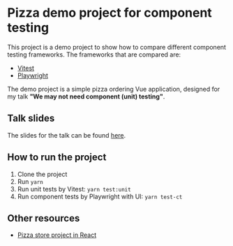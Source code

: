 # Pizza demo project for component testing

This project is a demo project to show how to compare different component testing frameworks. The frameworks that are compared are:

- [Vitest](https://vitest.io)
- [Playwright](https://playwright.dev/docs/test-components)

The demo project is a simple pizza ordering Vue application, designed for my talk **"We may not need component (unit) testing"**.

## Talk slides

The slides for the talk can be found [here](https://drive.google.com/file/d/12yw7fdbI2oat_M-fWcPWKxlW9B-pbBxq/view?usp=sharing).

## How to run the project

1. Clone the project
2. Run `yarn`
3. Run unit tests by Vitest: `yarn test:unit`
4. Run component tests by Playwright with UI: `yarn test-ct`

## Other resources

- [Pizza store project in React](https://github.com/mayashavin/pizza-store-demo-react)
